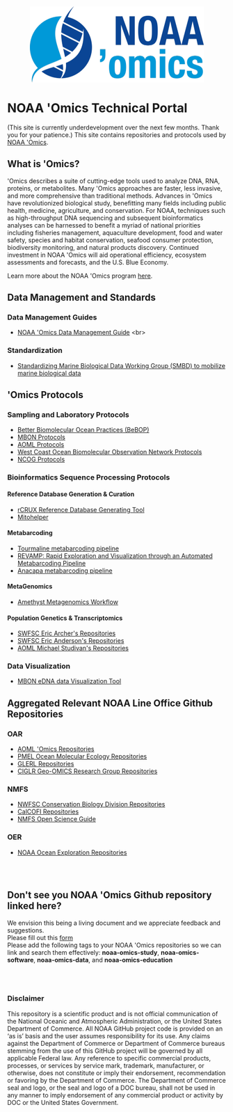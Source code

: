 <p align="center" width="100%">
  <img src="https://github.com/NOAA-Omics/NOAA-Omics/blob/main/noaa-omics-lrt-800.png" width="400" height="175">
</p>

# NOAA 'Omics Technical Portal
(This site is currently underdevelopment over the next few months. Thank you for your patience.)
This site contains repositories and protocols used by [NOAA 'Omics](https://oceanexplorer.noaa.gov/technology/omics/noaa-omics.html).

## What is 'Omics?
'Omics describes a suite of cutting-edge tools used to analyze DNA, RNA, proteins, or metabolites. Many 'Omics approaches are faster, less invasive, and more comprehensive than traditional methods. Advances in 'Omics have revolutionized biological study, benefitting many fields including public health, medicine, agriculture, and conservation. For NOAA, techniques such as high-throughput DNA sequencing and subsequent bioinformatics analyses can be harnessed to benefit a myriad of national priorities including fisheries management, aquaculture development, food and water safety, species and habitat conservation, seafood consumer protection, biodiversity monitoring, and natural products discovery. Continued investment in NOAA 'Omics will aid operational efficiency, ecosystem assessments and forecasts, and the U.S. Blue Economy. <br>

Learn more about the NOAA 'Omics program [here](https://oceanexplorer.noaa.gov/technology/omics/noaa-omics.html). <br>

## Data Management and Standards

### Data Management Guides
- [NOAA 'Omics Data Management Guide]([https://github.com/aomlomics/omics-data-management](https://github.com/NOAA-Omics/noaa-omics-dmg)) <br>

### Standardization
- [Standardizing Marine Biological Data Working Group (SMBD) to mobilize marine biological data](https://github.com/ioos/bio_data_guide) <br>

## 'Omics Protocols

### Sampling and Laboratory Protocols
- [Better Biomolecular Ocean Practices (BeBOP)](https://github.com/BeBOP-OBON)  <br>
- [MBON Protocols](https://mbari-bog.github.io/MBON-Protocols/)  <br>
- [AOML Protocols](https://github.com/aomlomics/protocols)  <br>
- [West Coast Ocean Biomolecular Observation Network Protocols](https://docs.google.com/spreadsheets/d/1rDubDv8d1tieoLY2NQZedbSR4-8lsIoafH266XKmtTo/edit#gid=1024107459)  <br>
- [NCOG Protocols](https://calcofi.org/data/marine-ecosystem-data/e-dna/)  <br>

### Bioinformatics Sequence Processing Protocols

#### Reference Database Generation & Curation
- [rCRUX Reference Database Generating Tool](https://github.com/CalCOFI/rCRUX) <br>
- [Mitohelper](https://github.com/aomlomics/mitohelper)<br>

#### Metabarcoding
- [Tourmaline metabarcoding pipeline](https://github.com/aomlomics/tourmaline) <br>
- [REVAMP: Rapid Exploration and Visualization through an Automated Metabarcoding Pipeline](https://github.com/McAllister-NOAA/REVAMP) <br>
- [Anacapa metabarcoding pipeline](https://github.com/limey-bean/Anacapa) <br>

#### MetaGenomics  
- [Amethyst Metagenomics Workflow](https://github.com/aomlomics/amethyst)  <br>

#### Population Genetics & Transcriptomics
- [SWFSC Eric Archer's Repositories](https://github.com/EricArcher) <br>
- [SWFSC Eric Anderson's Repositories](https://github.com/eriqande?tab=repositories) <br>
- [AOML Michael Studivan's Repositories](https://github.com/mstudiva?tab=repositories) <br>

### Data Visualization
- [MBON eDNA data Visualization Tool](https://github.com/marinebon/edna-vis)

## Aggregated Relevant NOAA Line Office Github Repositories

### OAR
- [AOML 'Omics Repositories](https://github.com/aomlomics/) <br>
- [PMEL Ocean Molecular Ecology Repositories](https://github.com/NOAA-PMEL/Ocean-Molecular-Ecology) <br>
- [GLERL Repositories](https://github.com/NOAA-GLERL) <br>
- [CIGLR Geo-OMICS Research Group Repositories](https://github.com/Geo-omics) <br>

### NMFS
- [NWFSC Conservation Biology Division Repositories](https://github.com/nwfsc-cb)<br>
- [CalCOFI Repositories](https://github.com/CalCOFI/) <br>
- [NMFS Open Science Guide](https://nmfs-opensci.github.io/GitHub-Guide/) <br>

### OER
- [NOAA Ocean Exploration Repositories](https://github.com/orgs/NOAA-OceanExploration/) <br>

<br>
<br>

## Don't see you NOAA 'Omics Github repository linked here? 
We envision this being a living document and we appreciate feedback and suggestions. <br>
Please fill out this [form](https://forms.gle/e5FTJM3b5nGDWaNB7/) <br>
Please add the following tags to your NOAA 'Omics repositories so we can link and search them effectively: **noaa-omics-study**, **noaa-omics-software**, **noaa-omics-data**, and **noaa-omics-education** <br>


 <br>
 <br>

### Disclaimer
This repository is a scientific product and is not official communication of the National Oceanic and
Atmospheric Administration, or the United States Department of Commerce. All NOAA GitHub project
code is provided on an ‘as is’ basis and the user assumes responsibility for its use. Any claims against the
Department of Commerce or Department of Commerce bureaus stemming from the use of this GitHub
project will be governed by all applicable Federal law. Any reference to specific commercial products,
processes, or services by service mark, trademark, manufacturer, or otherwise, does not constitute or
imply their endorsement, recommendation or favoring by the Department of Commerce. The Department
of Commerce seal and logo, or the seal and logo of a DOC bureau, shall not be used in any manner to
imply endorsement of any commercial product or activity by DOC or the United States Government.
